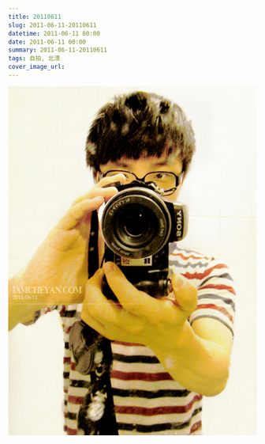 ```yaml
---
title: 20110611
slug: 2011-06-11-20110611
datetime: 2011-06-11 00:00
date: 2011-06-11 00:00
summary: 2011-06-11-20110611
tags: 自拍, 北漂
cover_image_url: 
---
```

![09530-j4nz9qdqlij.png](../assets/2020/09/1777654656.png)